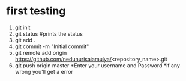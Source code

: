 # first testing 
1. git init
2. git status #prints the status 
3. git add .
4.  git commit -m "Initial commit"
5. git remote add origin https://github.com/nedunurisaiamulya/<repository_name>.git
6. git push origin master
*Enter your username and Password
*if any wrong you'll get a error 
